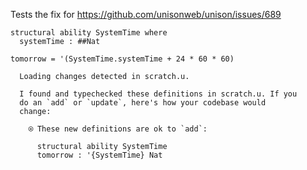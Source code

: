 Tests the fix for https://github.com/unisonweb/unison/issues/689

``` unison
structural ability SystemTime where
  systemTime : ##Nat

tomorrow = '(SystemTime.systemTime + 24 * 60 * 60)
```

``` ucm
  Loading changes detected in scratch.u.

  I found and typechecked these definitions in scratch.u. If you
  do an `add` or `update`, here's how your codebase would
  change:
  
    ⍟ These new definitions are ok to `add`:
    
      structural ability SystemTime
      tomorrow : '{SystemTime} Nat

```
